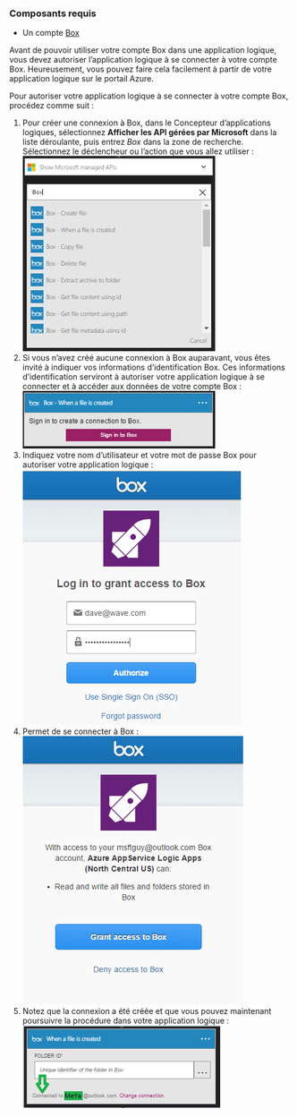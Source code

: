 ### Composants requis

- Un compte [Box](http://box.com)  


Avant de pouvoir utiliser votre compte Box dans une application logique, vous devez autoriser l’application logique à se connecter à votre compte Box. Heureusement, vous pouvez faire cela facilement à partir de votre application logique sur le portail Azure.

Pour autoriser votre application logique à se connecter à votre compte Box, procédez comme suit :
1. Pour créer une connexion à Box, dans le Concepteur d’applications logiques, sélectionnez **Afficher les API gérées par Microsoft** dans la liste déroulante, puis entrez *Box* dans la zone de recherche. Sélectionnez le déclencheur ou l’action que vous allez utiliser :  
![étape de création de la connexion Box](./media/connectors-create-api-box/box-1.png)  
2. Si vous n’avez créé aucune connexion à Box auparavant, vous êtes invité à indiquer vos informations d’identification Box. Ces informations d’identification serviront à autoriser votre application logique à se connecter et à accéder aux données de votre compte Box :  
![étape de création de la connexion Box](./media/connectors-create-api-box/box-2.png)  
3. Indiquez votre nom d’utilisateur et votre mot de passe Box pour autoriser votre application logique :  
![étape de création de la connexion Box](./media/connectors-create-api-box/box-3.png)  
4. Permet de se connecter à Box :  
![étape de création de la connexion Box](./media/connectors-create-api-box/box-4.png)  
5. Notez que la connexion a été créée et que vous pouvez maintenant poursuivre la procédure dans votre application logique :  
![étape de création de la connexion Box](./media/connectors-create-api-box/box-5.png)  

<!---HONumber=AcomDC_0525_2016-->